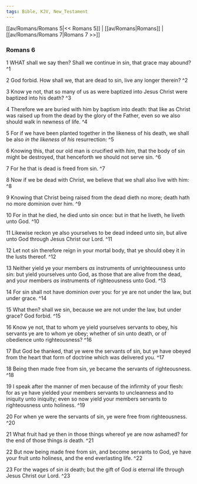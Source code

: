 ```yaml
---
tags: Bible, KJV, New_Testament
---
```


[[av/Romans/Romans 5|<< Romans 5]] | [[av/Romans|Romans]] | [[av/Romans/Romans 7|Romans 7 >>]]

### Romans 6

1 WHAT shall we say then? Shall we continue in sin, that grace may abound? ^1

2 God forbid. How shall we, that are dead to sin, live any longer therein? ^2

3 Know ye not, that so many of us as were baptized into Jesus Christ were baptized into his death? ^3

4 Therefore we are buried with him by baptism into death: that like as Christ was raised up from the dead by the glory of the Father, even so we also should walk in newness of life. ^4

5 For if we have been planted together in the likeness of his death, we shall be also _in_ _the_ _likeness_ of _his_ resurrection: ^5

6 Knowing this, that our old man is crucified with _him_, that the body of sin might be destroyed, that henceforth we should not serve sin. ^6

7 For he that is dead is freed from sin. ^7

8 Now if we be dead with Christ, we believe that we shall also live with him: ^8

9 Knowing that Christ being raised from the dead dieth no more; death hath no more dominion over him. ^9

10 For in that he died, he died unto sin once: but in that he liveth, he liveth unto God. ^10

11 Likewise reckon ye also yourselves to be dead indeed unto sin, but alive unto God through Jesus Christ our Lord. ^11

12 Let not sin therefore reign in your mortal body, that ye should obey it in the lusts thereof. ^12

13 Neither yield ye your members _as_ instruments of unrighteousness unto sin: but yield yourselves unto God, as those that are alive from the dead, and your members _as_ instruments of righteousness unto God. ^13

14 For sin shall not have dominion over you: for ye are not under the law, but under grace. ^14

15 What then? shall we sin, because we are not under the law, but under grace? God forbid. ^15

16 Know ye not, that to whom ye yield yourselves servants to obey, his servants ye are to whom ye obey; whether of sin unto death, or of obedience unto righteousness? ^16

17 But God be thanked, that ye were the servants of sin, but ye have obeyed from the heart that form of doctrine which was delivered you. ^17

18 Being then made free from sin, ye became the servants of righteousness. ^18

19 I speak after the manner of men because of the infirmity of your flesh: for as ye have yielded your members servants to uncleanness and to iniquity unto iniquity; even so now yield your members servants to righteousness unto holiness. ^19

20 For when ye were the servants of sin, ye were free from righteousness. ^20

21 What fruit had ye then in those things whereof ye are now ashamed? for the end of those things _is_ death. ^21

22 But now being made free from sin, and become servants to God, ye have your fruit unto holiness, and the end everlasting life. ^22

23 For the wages of sin _is_ death; but the gift of God _is_ eternal life through Jesus Christ our Lord. ^23
